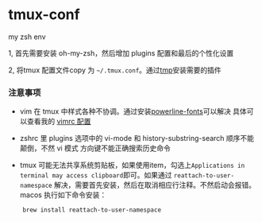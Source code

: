 # tmux-conf
my zsh env

1, 首先需要安装 oh-my-zsh，然后增加 plugins 配置和最后的个性化设置

2, 将tmux 配置文件copy 为 `~/.tmux.conf`。通过[tmp](https://github.com/tmux-plugins/tpm)安装需要的插件

### 注意事项

- vim 在 tmux 中样式各种不协调。通过安装[powerline-fonts](https://github.com/powerline/fonts)可以解决
具体可以查看我的 [vimrc 配置](https://github.com/boyaziqi/vimrc_config)

- zshrc 里 plugins 选项中的 vi-mode 和 history-substring-search 顺序不能颠倒，不然 vi 模式 方向键不能正确搜索历史命令

- tmux 可能无法共享系统剪贴板，如果使用item，勾选上`Applications in terminal may access clipboard`即可。如果通过
    `reattach-to-user-namespace` 解决，需要首先安装，然后在取消相应行注释。不然启动会报错。macos 执行如下命令安装：
```shell
    brew install reattach-to-user-namespace
```
